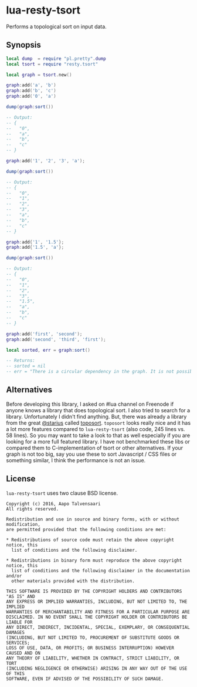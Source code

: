# lua-resty-tsort

Performs a topological sort on input data.

## Synopsis

```lua
local dump  = require "pl.pretty".dump
local tsort = require "resty.tsort"

local graph = tsort.new()

graph:add('a', 'b')
graph:add('b', 'c')
graph:add('0', 'a')

dump(graph:sort())

-- Output:
-- {
--   "0",
--   "a",
--   "b",
--   "c"
-- }

graph:add('1', '2', '3', 'a');

dump(graph:sort())

-- Output:
-- {
--   "0",
--   "1",
--   "2",
--   "3",
--   "a",
--   "b",
--   "c"
-- }

graph:add{'1', '1.5'};
graph:add{'1.5', 'a'};

dump(graph:sort())

-- Output:
-- {
--   "0",
--   "1",
--   "2",
--   "3",
--   "1.5",
--   "a",
--   "b",
--   "c"
-- }

graph:add('first', 'second');
graph:add('second', 'third', 'first');

local sorted, err = graph:sort()

-- Returns:
-- sorted = nil
-- err = "There is a circular dependency in the graph. It is not possible to derive a topological sort."
```

## Alternatives

Before developing this library, I asked on #lua channel on Freenode if anyone knows a library that does
topological sort. I also tried to search for a library. Unfortunately I didn't find anything. But, there
was already a library from the great [@starius](https://github.com/starius) called [toposort](https://github.com/starius/toposort/).
`toposort` looks really nice and it has a lot more features compared to `lua-resty-tsort` (also code, 245 lines vs. 58 lines).
So you may want to take a look to that as well especially if you are looking for a more full featured library.
I have not benchmarked these libs or compared them to C-implementation of tsort or other alternatives. If your graph
is not too big, say you use these to sort Javascript / CSS files or something similar, I think the performance
is not an issue.

## License

`lua-resty-tsort` uses two clause BSD license.

```
Copyright (c) 2016, Aapo Talvensaari
All rights reserved.

Redistribution and use in source and binary forms, with or without modification,
are permitted provided that the following conditions are met:

* Redistributions of source code must retain the above copyright notice, this
  list of conditions and the following disclaimer.

* Redistributions in binary form must reproduce the above copyright notice, this
  list of conditions and the following disclaimer in the documentation and/or
  other materials provided with the distribution.

THIS SOFTWARE IS PROVIDED BY THE COPYRIGHT HOLDERS AND CONTRIBUTORS "AS IS" AND
ANY EXPRESS OR IMPLIED WARRANTIES, INCLUDING, BUT NOT LIMITED TO, THE IMPLIED
WARRANTIES OF MERCHANTABILITY AND FITNESS FOR A PARTICULAR PURPOSE ARE
DISCLAIMED. IN NO EVENT SHALL THE COPYRIGHT HOLDER OR CONTRIBUTORS BE LIABLE FOR
ANY DIRECT, INDIRECT, INCIDENTAL, SPECIAL, EXEMPLARY, OR CONSEQUENTIAL DAMAGES
(INCLUDING, BUT NOT LIMITED TO, PROCUREMENT OF SUBSTITUTE GOODS OR SERVICES;
LOSS OF USE, DATA, OR PROFITS; OR BUSINESS INTERRUPTION) HOWEVER CAUSED AND ON
ANY THEORY OF LIABILITY, WHETHER IN CONTRACT, STRICT LIABILITY, OR TORT
(INCLUDING NEGLIGENCE OR OTHERWISE) ARISING IN ANY WAY OUT OF THE USE OF THIS
SOFTWARE, EVEN IF ADVISED OF THE POSSIBILITY OF SUCH DAMAGE.
```
